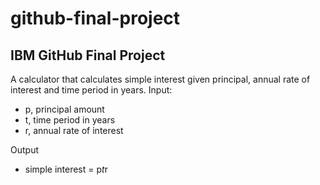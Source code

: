 # github-final-project
## **IBM GitHub Final Project**
A calculator that calculates simple interest given principal, annual rate of interest and time period in years.
Input:
   * p, principal amount
   * t, time period in years
   * r, annual rate of interest

Output
 * simple interest = p*t*r
